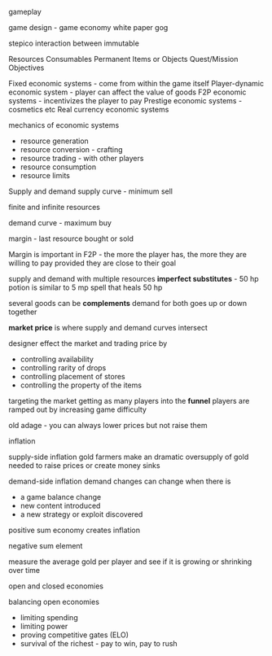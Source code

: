 gameplay 

game design - game economy
white paper gog

stepico interaction between immutable


Resources
Consumables
Permanent Items or Objects
Quest/Mission Objectives

Fixed economic systems -  come from within the game itself
Player-dynamic economic system - player can affect the value of goods
F2P economic systems - incentivizes the player to pay
Prestige economic systems - cosmetics etc
Real currency economic systems

mechanics of economic systems
- resource generation
- resource conversion - crafting
- resource trading - with other players
- resource consumption
- resource limits

Supply and demand
supply curve - minimum sell

finite and infinite resources

demand curve - maximum buy

margin - last resource bought or sold 

Margin is important in F2P - the more the player has, the more they are willing to pay provided they are close to their goal


supply and demand with multiple resources
**imperfect substitutes** - 50 hp potion is similar to 5 mp spell that heals 50 hp

several goods can be **complements** demand for both goes up or down together

**market price** is where supply and demand curves intersect

designer effect the market and trading price by
- controlling availability
- controlling rarity of drops
- controlling placement of stores
- controlling the property of the items

targeting the market
getting as many players into the **funnel**
players are ramped out by increasing game difficulty

old adage - you can always lower prices but not raise them

inflation

supply-side inflation
gold farmers make an dramatic oversupply of gold
needed to raise prices or create money sinks

demand-side inflation
demand changes can change when there is
- a game balance change
- new content introduced
- a new strategy or exploit discovered

positive sum economy creates inflation

negative sum element

measure the average gold per player and see if it is growing or shrinking over time

open and closed economies

balancing open economies 
- limiting spending
- limiting power
- proving competitive gates (ELO)
- survival of the richest - pay to win, pay to rush